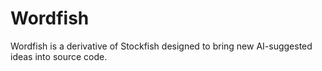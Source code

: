 # Wordfish
Wordfish is a derivative of Stockfish designed to bring new AI-suggested ideas into source code.
